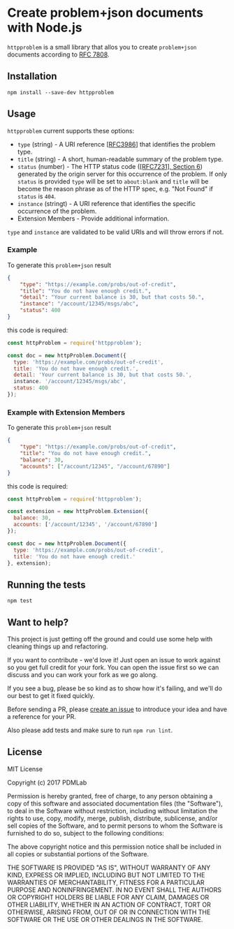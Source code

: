 # Create problem+json documents  with Node.js

`httpproblem` is a small library that allos you to create `problem+json` documents according to [RFC 7808](https://tools.ietf.org/html/rfc7807).

## Installation

```
npm install --save-dev httpproblem
```

## Usage

`httpproblem` current supports these options:

* `type` (string) - A URI reference [[RFC3986](https://tools.ietf.org/html/rfc3986)] that identifies the problem type.
* `title` (string) - A short, human-readable summary of the problem type.
* `status` (number) - The HTTP status code ([[RFC7231], Section 6](https://tools.ietf.org/html/rfc7231#section-6)) generated by the origin server for this occurrence of the problem. If only `status` is provided `type` will be set to `about:blank` and `title` will be become the reason phrase as of the HTTP spec, e.g. "Not Found" if `status` is `404`.
* `instance` (stringt) - A URI reference that identifies the specific      occurrence of the problem.
* Extension Members - Provide additional information.

`type` and `instance` are validated to be valid URIs and will throw errors if not.

### Example

To generate this `problem+json` result

```json
{
    "type": "https://example.com/probs/out-of-credit",
    "title": "You do not have enough credit.",
    "detail": "Your current balance is 30, but that costs 50.",
  	"instance": "/account/12345/msgs/abc",
	"status": 400
}
```

this code is required:

```javascript
const httpProblem = require('httpproblem');

const doc = new httpProblem.Document({
  type: 'https://example.com/probs/out-of-credit',
  title: 'You do not have enough credit.',
  detail: 'Your current balance is 30, but that costs 50.',
  instance. '/account/12345/msgs/abc',
  status: 400
});
```

### Example with Extension Members

To generate this `problem+json` result

```json
{
    "type": "https://example.com/probs/out-of-credit",
    "title": "You do not have enough credit.",
    "balance": 30,
    "accounts": ["/account/12345", "/account/67890"]
}
```

this code is required:

```javascript
const httpProblem = require('httpproblem');

const extension = new httpProblem.Extension({
  balance: 30,
  accounts: ['/account/12345', '/account/67890']
});

const doc = new httpProblem.Document({
  type: 'https://example.com/probs/out-of-credit',
  title: 'You do not have enough credit.'
}, extension);
```

## Running the tests

```
npm test
```

## Want to help?

This project is just getting off the ground and could use some help with cleaning things up and refactoring.

If you want to contribute - we'd love it! Just open an issue to work against so you get full credit for your fork. You can open the issue first so we can discuss and you can work your fork as we go along.

If you see a bug, please be so kind as to show how it's failing, and we'll do our best to get it fixed quickly.

Before sending a PR, please [create an issue](https://github.com/PDMLab/project-json/issues/new) to introduce your idea and have a reference for your PR.

Also please add tests and make sure to run `npm run lint`.

## License

MIT License

Copyright (c) 2017 PDMLab

Permission is hereby granted, free of charge, to any person obtaining a copy
of this software and associated documentation files (the "Software"), to deal
in the Software without restriction, including without limitation the rights
to use, copy, modify, merge, publish, distribute, sublicense, and/or sell
copies of the Software, and to permit persons to whom the Software is
furnished to do so, subject to the following conditions:

The above copyright notice and this permission notice shall be included in all
copies or substantial portions of the Software.

THE SOFTWARE IS PROVIDED "AS IS", WITHOUT WARRANTY OF ANY KIND, EXPRESS OR
IMPLIED, INCLUDING BUT NOT LIMITED TO THE WARRANTIES OF MERCHANTABILITY,
FITNESS FOR A PARTICULAR PURPOSE AND NONINFRINGEMENT. IN NO EVENT SHALL THE
AUTHORS OR COPYRIGHT HOLDERS BE LIABLE FOR ANY CLAIM, DAMAGES OR OTHER
LIABILITY, WHETHER IN AN ACTION OF CONTRACT, TORT OR OTHERWISE, ARISING FROM,
OUT OF OR IN CONNECTION WITH THE SOFTWARE OR THE USE OR OTHER DEALINGS IN THE
SOFTWARE.
